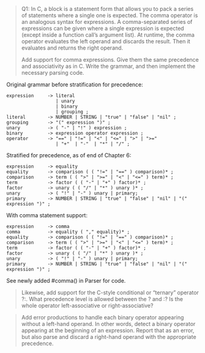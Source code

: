 > Q1: In C, a block is a statement form that allows you to pack a series of statements where a single one is expected. The comma operator is an analogous syntax for expressions. A comma-separated series of expressions can be given where a single expression is expected (except inside a function call’s argument list). At runtime, the comma operator evaluates the left operand and discards the result. Then it evaluates and returns the right operand.
>
> Add support for comma expressions. Give them the same precedence and associativity as in C. Write the grammar, and then implement the necessary parsing code.

Original grammar before stratification for precedence:

```
expression     -> literal
                  | unary
                  | binary
                  | grouping ;
literal        -> NUMBER | STRING | "true" | "false" | "nil" ;
grouping       -> "(" expression ")" ;
unary          -> ( "-" | "!" ) expression ;
binary         -> expression operator expression ;
operator       -> "==" | "!=" | "<" | "<=" | ">" | ">="
                  | "+"  | "-"  | "*" | "/" ;
```

Stratified for precedence, as of end of Chapter 6:

```
expression     -> equality
equality       -> comparison ( ( "!=" | "==" ) comparison)* ;
comparison     -> term ( ( ">" | ">=" | "<" | "<=" ) term)* ;
term           -> factor ( ( "-" | "+" ) factor)* ;
factor         -> unary ( ( "/" | "*" ) unary )* ;
unary          -> ( "!" | "-" ) unary | primary;
primary        -> NUMBER | STRING | "true" | "false" | "nil" | "(" expression ")" ;
```

With comma statement support:

```
expression     -> comma
comma          -> equality ( "," equality)* ;
equality       -> comparison ( ( "!=" | "==" ) comparison)* ;
comparison     -> term ( ( ">" | ">=" | "<" | "<=" ) term)* ;
term           -> factor ( ( "-" | "+" ) factor)* ;
factor         -> unary ( ( "/" | "*" ) unary )* ;
unary          -> ( "!" | "-" ) unary | primary;
primary        -> NUMBER | STRING | "true" | "false" | "nil" | "(" expression ")" ;
```

See newly added #comma() in Parser for code.

> Likewise, add support for the C-style conditional or “ternary” operator ?:. What precedence level is allowed between the ? and :? Is the whole operator left-associative or right-associative?


> Add error productions to handle each binary operator appearing without a left-hand operand. In other words, detect a binary operator appearing at the beginning of an expression. Report that as an error, but also parse and discard a right-hand operand with the appropriate precedence.
